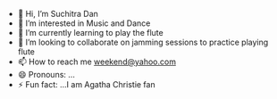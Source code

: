 - 👋 Hi, I’m Suchitra Dan
- 👀 I’m interested in Music and Dance
- 🌱 I’m currently learning to play the flute
- 💞️ I’m looking to collaborate on jamming sessions to practice playing flute
- 📫 How to reach me weekend@yahoo.com
- 😄 Pronouns: ...
- ⚡ Fun fact: ...I am Agatha Christie fan

<!---
AS9923/AS9923 is a ✨ special ✨ repository because its `README.md` (this file) appears on your GitHub profile.
You can click the Preview link to take a look at your changes.
--->
